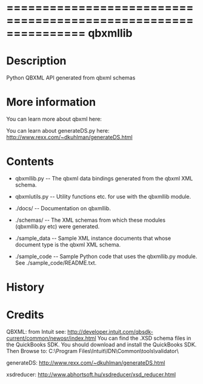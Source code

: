 
===============================================================
qbxmllib
===============================================================

Description
=============

Python QBXML API generated from qbxml schemas


More information
==================

You can learn more about qbxml here:


You can learn about generateDS.py here:
http://www.rexx.com/~dkuhlman/generateDS.html


Contents
==========

- qbxmllib.py -- The qbxml data bindings generated from
  the qbxml XML schema.

- qbxmlutils.py -- Utility functions etc. for use with the
  qbxmllib module.

- ./docs/ -- Documentation on qbxmllib.

- ./schemas/ -- The XML schemas from which these modules
  (qbxmllib.py etc) were generated.

- ./sample_data -- Sample XML instance documents that whose
  document type is the qbxml XML schema.

- ./sample_code -- Sample Python code that uses the qbxmllib.py
  module.  See ./sample_code/README.txt.



History
=========






Credits
=========

QBXML:
from Intuit
see: http://developer.intuit.com/qbsdk-current/common/newosr/index.html
You can find the .XSD schema files in the QuickBooks SDK. You should download and install the QuickBooks SDK.
Then Browse to: C:\Program Files\Intuit\IDN\Common\tools\validator\

generateDS:
http://www.rexx.com/~dkuhlman/generateDS.html

xsdreducer:
http://www.abhortsoft.hu/xsdreducer/xsd_reducer.html





